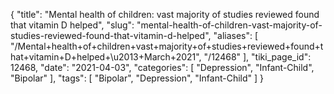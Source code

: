 {
    "title": "Mental health of children: vast majority of studies reviewed found that vitamin D helped",
    "slug": "mental-health-of-children-vast-majority-of-studies-reviewed-found-that-vitamin-d-helped",
    "aliases": [
        "/Mental+health+of+children+vast+majority+of+studies+reviewed+found+that+vitamin+D+helped+\u2013+March+2021",
        "/12468"
    ],
    "tiki_page_id": 12468,
    "date": "2021-04-03",
    "categories": [
        "Depression",
        "Infant-Child",
        "Bipolar"
    ],
    "tags": [
        "Bipolar",
        "Depression",
        "Infant-Child"
    ]
}